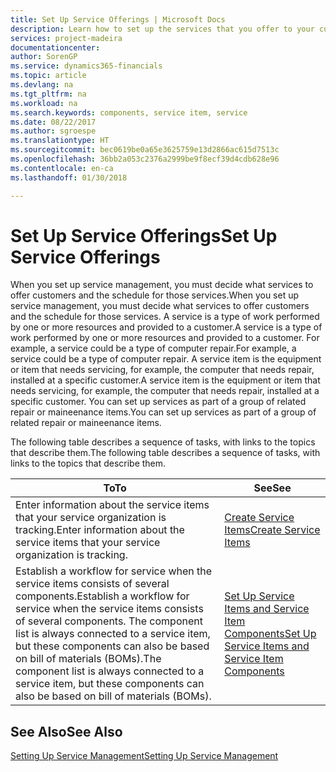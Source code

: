 ```yaml
---
title: Set Up Service Offerings | Microsoft Docs
description: Learn how to set up the services that you offer to your customers.
services: project-madeira
documentationcenter: 
author: SorenGP
ms.service: dynamics365-financials
ms.topic: article
ms.devlang: na
ms.tgt_pltfrm: na
ms.workload: na
ms.search.keywords: components, service item, service
ms.date: 08/22/2017
ms.author: sgroespe
ms.translationtype: HT
ms.sourcegitcommit: bec0619be0a65e3625759e13d2866ac615d7513c
ms.openlocfilehash: 36bb2a053c2376a2999be9f8ecf39d4cdb628e96
ms.contentlocale: en-ca
ms.lasthandoff: 01/30/2018

---
```


# <a name="set-up-service-offerings"></a><span data-ttu-id="f728d-103">Set Up Service Offerings</span><span class="sxs-lookup"><span data-stu-id="f728d-103">Set Up Service Offerings</span></span>
<span data-ttu-id="f728d-104">When you set up service management, you must decide what services to offer customers and the schedule for those services.</span><span class="sxs-lookup"><span data-stu-id="f728d-104">When you set up service management, you must decide what services to offer customers and the schedule for those services.</span></span> <span data-ttu-id="f728d-105">A service is a type of work performed by one or more resources and provided to a customer.</span><span class="sxs-lookup"><span data-stu-id="f728d-105">A service is a type of work performed by one or more resources and provided to a customer.</span></span> <span data-ttu-id="f728d-106">For example, a service could be a type of computer repair.</span><span class="sxs-lookup"><span data-stu-id="f728d-106">For example, a service could be a type of computer repair.</span></span> <span data-ttu-id="f728d-107">A service item is the equipment or item that needs servicing, for example, the computer that needs repair, installed at a specific customer.</span><span class="sxs-lookup"><span data-stu-id="f728d-107">A service item is the equipment or item that needs servicing, for example, the computer that needs repair, installed at a specific customer.</span></span> <span data-ttu-id="f728d-108">You can set up services as part of a group of related repair or maineenance items.</span><span class="sxs-lookup"><span data-stu-id="f728d-108">You can set up services as part of a group of related repair or maineenance items.</span></span>  
  
<span data-ttu-id="f728d-109">The following table describes a sequence of tasks, with links to the topics that describe them.</span><span class="sxs-lookup"><span data-stu-id="f728d-109">The following table describes a sequence of tasks, with links to the topics that describe them.</span></span>  
  
|<span data-ttu-id="f728d-110">**To**</span><span class="sxs-lookup"><span data-stu-id="f728d-110">**To**</span></span>|<span data-ttu-id="f728d-111">**See**</span><span class="sxs-lookup"><span data-stu-id="f728d-111">**See**</span></span>|  
|------------|-------------|  
|<span data-ttu-id="f728d-112">Enter information about the service items that your service organization is tracking.</span><span class="sxs-lookup"><span data-stu-id="f728d-112">Enter information about the service items that your service organization is tracking.</span></span>|[<span data-ttu-id="f728d-113">Create Service Items</span><span class="sxs-lookup"><span data-stu-id="f728d-113">Create Service Items</span></span>](service-how-to-create-service-items.md)|  
|<span data-ttu-id="f728d-114">Establish a workflow for service when the service items consists of several components.</span><span class="sxs-lookup"><span data-stu-id="f728d-114">Establish a workflow for service when the service items consists of several components.</span></span> <span data-ttu-id="f728d-115">The component list is always connected to a service item, but these components can also be based on bill of materials (BOMs).</span><span class="sxs-lookup"><span data-stu-id="f728d-115">The component list is always connected to a service item, but these components can also be based on bill of materials (BOMs).</span></span>|[<span data-ttu-id="f728d-116">Set Up Service Items and Service Item Components</span><span class="sxs-lookup"><span data-stu-id="f728d-116">Set Up Service Items and Service Item Components</span></span>](service-how-setup-service-items.md)|  
  
## <a name="see-also"></a><span data-ttu-id="f728d-117">See Also</span><span class="sxs-lookup"><span data-stu-id="f728d-117">See Also</span></span>  
[<span data-ttu-id="f728d-118">Setting Up Service Management</span><span class="sxs-lookup"><span data-stu-id="f728d-118">Setting Up Service Management</span></span>](service-setup-service.md)   
